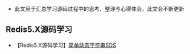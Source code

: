 - 此文用于汇总学习源码过程中的思考、整理与心得体会，此文会不断更新
## Redis5.X源码学习
 - 【Redis5.X源码学习】[简单动态字符串SDS](https://www.jianshu.com/p/0282f81b26dc)